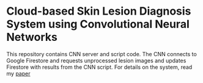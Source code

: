 # Cloud-based Skin Lesion Diagnosis System using Convolutional Neural Networks
This repository contains CNN server and script code.
The CNN connects to Google Firestore and requests unprocessed lesion images and updates Firestore with results from the CNN script. For details on the system, read my [paper](/paper.pdf)
